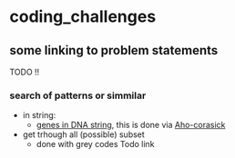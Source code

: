 # coding_challenges


## some linking to problem statements
TODO !!

### search of patterns or simmilar 

- in string:
  - [genes in DNA string](HackerRank/ProblemSolving/Challanges/DetermineDNAHealth.cpp), this is done via [Aho-corasick](https://cp-algorithms.com/string/aho_corasick.html)
- get trhough all (possible) subset 
  - done with grey codes Todo link